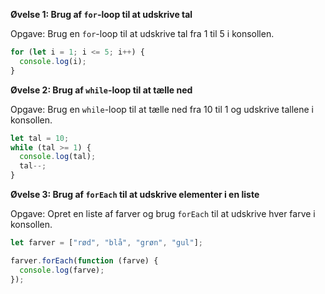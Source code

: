 **Øvelse 1: Brug af `for`-loop til at udskrive tal**

Opgave: Brug en `for`-loop til at udskrive tal fra 1 til 5 i konsollen.

```javascript
for (let i = 1; i <= 5; i++) {
  console.log(i);
}
```

**Øvelse 2: Brug af `while`-loop til at tælle ned**

Opgave: Brug en `while`-loop til at tælle ned fra 10 til 1 og udskrive tallene i konsollen.

```javascript
let tal = 10;
while (tal >= 1) {
  console.log(tal);
  tal--;
}
```

**Øvelse 3: Brug af `forEach` til at udskrive elementer i en liste**

Opgave: Opret en liste af farver og brug `forEach` til at udskrive hver farve i konsollen.

```javascript
let farver = ["rød", "blå", "grøn", "gul"];

farver.forEach(function (farve) {
  console.log(farve);
});
```